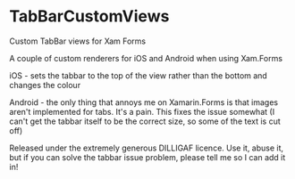 # TabBarCustomViews
Custom TabBar views for Xam Forms

A couple of custom renderers for iOS and Android when using Xam.Forms

iOS - sets the tabbar to the top of the view rather than the bottom and changes the colour

Android - the only thing that annoys me on Xamarin.Forms is that images aren't implemented for tabs. It's a pain. This 
          fixes the issue somewhat (I can't get the tabbar itself to be the correct size, so some of the text is cut off)
          
Released under the extremely generous DILLIGAF licence. Use it, abuse it, but if you can solve the tabbar issue problem, please 
tell me so I can add it in!
